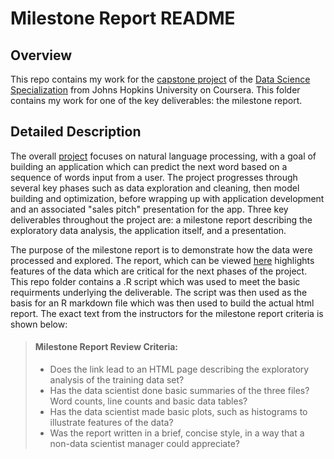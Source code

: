 # Milestone Report README


## Overview

This repo contains my work for the [capstone project][1] of the
[Data Science Specialization][2] from Johns Hopkins University on Coursera. This
folder contains my work for one of the key deliverables: the milestone report.

[1]: https://www.coursera.org/learn/data-science-project  "DS Capstone Site"
[2]: https://www.coursera.org/specializations/jhu-data-science  "DS Spec."
[3]: https://github.com/jtzingsheim1/Text-Prediction-Model-and-App  "project repo"
[4]: https://jtzingsheim1.github.io/Text-Prediction-Model-and-App/Milestone%20Report/milestone_report.html  "html report"


## Detailed Description

The overall [project][3] focuses on natural language processing, with a goal of
building an application which can predict the next word based on a sequence of
words input from a user. The project progresses through several key phases such
as data exploration and cleaning, then model building and optimization, before
wrapping up with application development and an associated "sales pitch"
presentation for the app. Three key deliverables throughout the project are:
a milestone report describing the exploratory data analysis, the application
itself, and a presentation.

The purpose of the milestone report is to demonstrate how the data were
processed and explored. The report, which can be viewed [here][4] highlights
features of the data which are critical for the next phases of the project. This
repo folder contains a .R script which was used to meet the basic requirments
underlying the deliverable. The script was then used as the basis for an R
markdown file which was then used to build the actual html report. The exact
text from the instructors for the milestone report criteria is shown below:

>#### Milestone Report Review Criteria:
>
>* Does the link lead to an HTML page describing the exploratory analysis of
the training data set?
>* Has the data scientist done basic summaries of the three files? Word counts,
line counts and basic data tables?
>* Has the data scientist made basic plots, such as histograms to illustrate
features of the data?
>* Was the report written in a brief, concise style, in a way that a non-data
scientist manager could appreciate?

